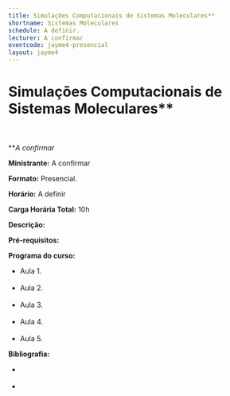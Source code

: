 ```yaml
---
title: Simulações Computacionais de Sistemas Moleculares**
shortname: Sistemas Moleculares
schedule: A definir.
lecturer: A confirmar
eventcode: jayme4-presencial
layout: jayme4
---
```


# Simulações Computacionais de Sistemas Moleculares** <br><br>

***A confirmar*

**Ministrante:** A confirmar

**Formato:** Presencial.

**Horário:** A definir

**Carga Horária Total:** 10h

**Descrição:** 

**Pré-requisitos:** 

**Programa do curso:**

<div style="text-align: justify">
 <ul>
  <li>Aula 1. </li> <br>
  <li>Aula 2. </li> <br>
  <li>Aula 3. </li> <br>
  <li>Aula 4. </li> <br>
  <li>Aula 5. </li>
 </ul>
</div>

**Bibliografia:**

<div style="text-align: justify">
 <ul>
  <li> </li> <br>
    <li> </li>
 </ul>
</div>
